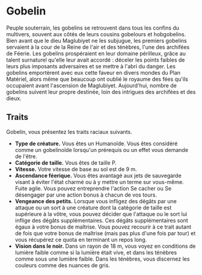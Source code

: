 # Gobelin

Peuple souterrain, les gobelins se retrouvent dans tous les confins du multivers, souvent aux côtés de leurs cousins gobelours et hobgobelins. Bien avant que le dieu Maglubiyet ne les subjugue, les premiers gobelins servaient à la cour de la Reine de l'air et des ténèbres, l'une des archifées de Féerie. Les gobelins prospéraient en leur domaine périlleux, grâce au talent surnaturel qu'elle leur avait accordé : déceler les points faibles de leurs plus imposants adversaires et se mettre à l'abri du danger. Les gobelins emportèrent avec eux cette faveur en divers mondes du Plan Matériel, alors même que beaucoup ont oublié le royaume des fées qu'ils occupaient avant l'ascension de Maglubiyet. Aujourd'hui, nombre de gobelins suivent leur propre destinée, loin des intrigues des archifées et des dieux.

## Traits

Gobelin, vous présentez les traits raciaux suivants.

- **Type de créature.** Vous êtes un Humanoïde. Vous êtes considéré comme un gobelinoïde lorsqu'un prérequis ou un effet vous demande de l'être.
- **Catégorie de taille.** Vous êtes de taille P.
- **Vitesse.** Votre vitesse de base au sol est de 9 m.
- **Ascendance féerique.** Vous êtes avantagé aux jets de sauvegarde visant à éviter l'état charmé ou à y mettre un terme sur vous-même.
  Fuite agile. Vous pouvez entreprendre l'action Se cacher ou Se désengager par une action bonus à chacun de vos tours.
- **Vengeance des petits.** Lorsque vous infligez des dégâts par une attaque ou un sort à une créature dont la catégorie de taille est supérieure à la vôtre, vous pouvez décider que l'attaque ou le sort lui inflige des dégâts supplémentaires.
  Ces dégâts supplémentaires sont égaux à votre bonus de maîtrise.
  Vous pouvez recourir à ce trait autant de fois que votre bonus de maîtrise (mais pas plus d'une fois par tour) et vous récupérez ce quota en terminant un repos long.
- **Vision dans le noir.** Dans un rayon de 18 m, vous voyez en conditions de lumière faible comme si la lumière était vive, et dans les ténèbres comme sous une lumière faible.
  Dans les ténèbres, vous discernez les couleurs comme des nuances de gris.
